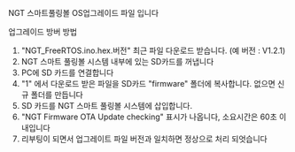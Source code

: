 NGT 스마트풀링볼 OS업그레이드  파일 입니다

업그레이드 방버 방법

1. "NGT_FreeRTOS.ino.hex.버전" 최근 파일 다운로드 받습니다. (예 버전 : V1.2.1)
2. NGT 스마트 풀링볼 시스템 내부에 있는 SD카드를 꺼냅니다
3. PC에 SD 카드를 연결합니다
4. "1" 에서 다운로드 받은 파일을 SD카드 "firmware" 폴더에 복사합니다. 없으면 신규 폴더를 만듭니다
5. SD 카드를 NGT 스마트 풀링볼 시스템에 삽입합니다.
6. "NGT Firmware OTA Update checking" 표시가 나옵니다, 소요시간은 60초 이내입니다
7. 리부팅이 되면서 업그레이트 파일 버전과 일치하면 정상으로 처리 되엇습니다
